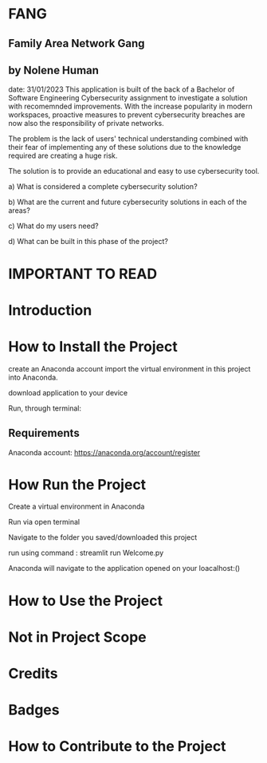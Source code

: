 
# FANG
## Family Area Network Gang
## by Nolene Human 
date: 31/01/2023
This application is built of the back of a Bachelor of Software Engineering Cybersecurity assignment to investigate a solution with recomemnded improvements.
With the increase popularity in modern workspaces, proactive measures to prevent cybersecurity breaches are now also the responsibility of private networks. 

The problem is the lack of users' technical understanding combined with their fear of implementing any of these solutions due to the knowledge required are creating a huge risk. 

The solution is to provide an educational and easy to use cybersecurity tool. 

 a) What is considered a complete cybersecurity solution? 

b) What are the current and future cybersecurity solutions in each of the areas? 

c) What do my users need? 

d) What can be built in this phase of the project? 

# IMPORTANT TO READ


# Introduction


# How to Install the Project

create an Anaconda account
import the virtual environment in this project into Anaconda.

download application to your device

Run, through terminal:

## Requirements
Anaconda account: 
https://anaconda.org/account/register

# How Run the Project
Create a virtual environment in Anaconda

Run via open terminal

Navigate to the folder you saved/downloaded this project

run using command : streamlit run Welcome.py

Anaconda will navigate to the application opened on your loacalhost:()

# How to Use the Project


# Not in Project Scope

# Credits


# Badges



# How to Contribute to the Project
